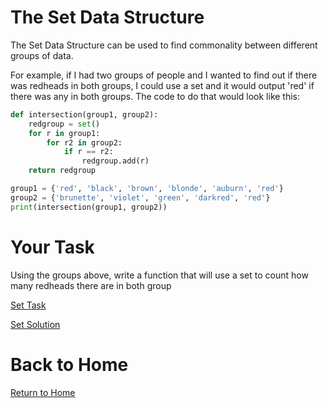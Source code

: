 # The Set Data Structure
The Set Data Structure can be used to find commonality between different groups of data.

For example, if I had two groups of people and I wanted to find out if there was redheads in both groups, I could use a set and it would output 'red' if there was any in both groups. The code to do that would look like this:
```Python
def intersection(group1, group2):
    redgroup = set()
    for r in group1:
        for r2 in group2:
            if r == r2:
                redgroup.add(r)
    return redgroup

group1 = {'red', 'black', 'brown', 'blonde', 'auburn', 'red'}
group2 = {'brunette', 'violet', 'green', 'darkred', 'red'}
print(intersection(group1, group2))
```

# Your Task
Using the groups above, write a function that will use a set to count how many redheads there are in both group

[Set Task](https://github.com/NicholasBoss/DataStructureTutorial/blob/master/settask.py)

[Set Solution](https://github.com/NicholasBoss/DataStructureTutorial/blob/master/setsolution.py)

# Back to Home

[Return to Home](https://github.com/NicholasBoss/DataStructureTutorial/blob/master/0-welcome.md)